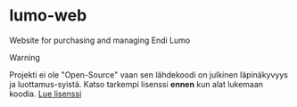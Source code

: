 # lumo-web
Website for purchasing and managing Endi Lumo

> [!WARNING]  
> Projekti ei ole "Open-Source" vaan sen lähdekoodi on julkinen läpinäkyvyys ja luottamus-syistä. Katso tarkempi lisenssi **ennen** kun alat lukemaan koodia. [Lue lisenssi](https://github.com/endi-club/lumo-web/blob/main/LICENSE.md)
